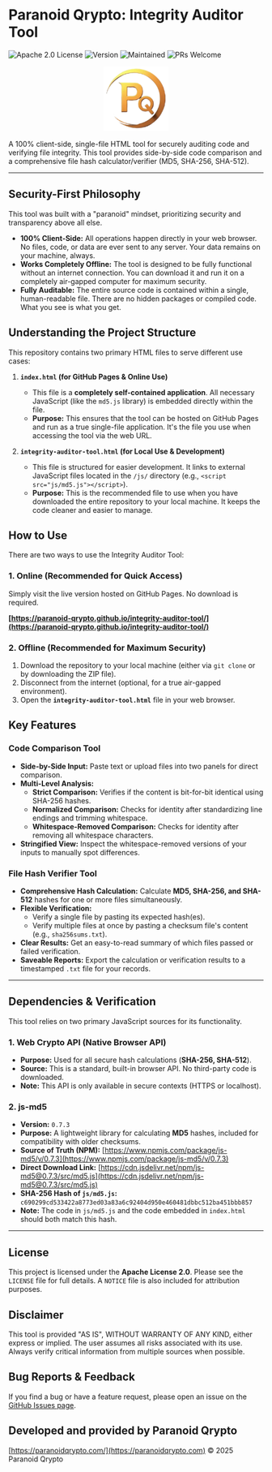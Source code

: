 # Paranoid Qrypto: Integrity Auditor Tool

![Apache 2.0 License](https://img.shields.io/badge/License-Apache_2.0-ffd700.svg)
![Version](https://img.shields.io/badge/Version-1.0.0-informational.svg)
![Maintained](https://img.shields.io/badge/Maintained-Yes-green.svg)
![PRs Welcome](https://img.shields.io/badge/PRs-welcome-brightgreen.svg)

<p align="center">
  <a href="https://paranoidqrypto.com/" target="_blank" rel="noopener noreferrer">
    <img src="docs/logo.png" alt="Paranoid Qrypto Logo" width="128">
  </a>
</p>

A 100% client-side, single-file HTML tool for securely auditing code and verifying file integrity. This tool provides side-by-side code comparison and a comprehensive file hash calculator/verifier (MD5, SHA-256, SHA-512).

---

## Security-First Philosophy

This tool was built with a "paranoid" mindset, prioritizing security and transparency above all else.

*   **100% Client-Side:** All operations happen directly in your web browser. No files, code, or data are ever sent to any server. Your data remains on your machine, always.
*   **Works Completely Offline:** The tool is designed to be fully functional without an internet connection. You can download it and run it on a completely air-gapped computer for maximum security.
*   **Fully Auditable:** The entire source code is contained within a single, human-readable file. There are no hidden packages or compiled code. What you see is what you get.

## Understanding the Project Structure

This repository contains two primary HTML files to serve different use cases:

1.  **`index.html` (for GitHub Pages & Online Use)**
    *   This file is a **completely self-contained application**. All necessary JavaScript (like the `md5.js` library) is embedded directly within the file.
    *   **Purpose:** This ensures that the tool can be hosted on GitHub Pages and run as a true single-file application. It's the file you use when accessing the tool via the web URL.

2.  **`integrity-auditor-tool.html` (for Local Use & Development)**
    *   This file is structured for easier development. It links to external JavaScript files located in the `/js/` directory (e.g., `<script src="js/md5.js"></script>`).
    *   **Purpose:** This is the recommended file to use when you have downloaded the entire repository to your local machine. It keeps the code cleaner and easier to manage.

## How to Use

There are two ways to use the Integrity Auditor Tool:

### 1. Online (Recommended for Quick Access)

Simply visit the live version hosted on GitHub Pages. No download is required.

**[https://paranoid-qrypto.github.io/integrity-auditor-tool/](https://paranoid-qrypto.github.io/integrity-auditor-tool/)**

### 2. Offline (Recommended for Maximum Security)

1.  Download the repository to your local machine (either via `git clone` or by downloading the ZIP file).
2.  Disconnect from the internet (optional, for a true air-gapped environment).
3.  Open the **`integrity-auditor-tool.html`** file in your web browser.

## Key Features

### Code Comparison Tool
*   **Side-by-Side Input:** Paste text or upload files into two panels for direct comparison.
*   **Multi-Level Analysis:**
    *   **Strict Comparison:** Verifies if the content is bit-for-bit identical using SHA-256 hashes.
    *   **Normalized Comparison:** Checks for identity after standardizing line endings and trimming whitespace.
    *   **Whitespace-Removed Comparison:** Checks for identity after removing all whitespace characters.
*   **Stringified View:** Inspect the whitespace-removed versions of your inputs to manually spot differences.

### File Hash Verifier Tool
*   **Comprehensive Hash Calculation:** Calculate **MD5, SHA-256, and SHA-512** hashes for one or more files simultaneously.
*   **Flexible Verification:**
    *   Verify a single file by pasting its expected hash(es).
    *   Verify multiple files at once by pasting a checksum file's content (e.g., `sha256sums.txt`).
*   **Clear Results:** Get an easy-to-read summary of which files passed or failed verification.
*   **Saveable Reports:** Export the calculation or verification results to a timestamped `.txt` file for your records.

---

## Dependencies & Verification

This tool relies on two primary JavaScript sources for its functionality.

### 1. Web Crypto API (Native Browser API)
*   **Purpose:** Used for all secure hash calculations (**SHA-256, SHA-512**).
*   **Source:** This is a standard, built-in browser API. No third-party code is downloaded.
*   **Note:** This API is only available in secure contexts (HTTPS or localhost).

### 2. js-md5
*   **Version:** `0.7.3`
*   **Purpose:** A lightweight library for calculating **MD5** hashes, included for compatibility with older checksums.
*   **Source of Truth (NPM):** [https://www.npmjs.com/package/js-md5/v/0.7.3](https://www.npmjs.com/package/js-md5/v/0.7.3)
*   **Direct Download Link:** [https://cdn.jsdelivr.net/npm/js-md5@0.7.3/src/md5.js](https://cdn.jsdelivr.net/npm/js-md5@0.7.3/src/md5.js)
*   **SHA-256 Hash of `js/md5.js`:** `c690299cd533422a8773ed03a83a6c92404d950e460481dbbc512ba451bbb857`
*   **Note:** The code in `js/md5.js` and the code embedded in `index.html` should both match this hash.

---

## License

This project is licensed under the **Apache License 2.0**. Please see the `LICENSE` file for full details. A `NOTICE` file is also included for attribution purposes.

## Disclaimer

This tool is provided "AS IS", WITHOUT WARRANTY OF ANY KIND, either express or implied. The user assumes all risks associated with its use. Always verify critical information from multiple sources when possible.

## Bug Reports & Feedback

If you find a bug or have a feature request, please open an issue on the [GitHub Issues page](https://github.com/paranoid-qrypto/integrity-auditor-tool/issues).

## Developed and provided by Paranoid Qrypto

[https://paranoidqrypto.com/](https://paranoidqrypto.com)
© 2025 Paranoid Qrypto
